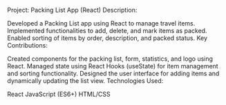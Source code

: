 Project: Packing List App (React)
Description:

Developed a Packing List app using React to manage travel items.
Implemented functionalities to add, delete, and mark items as packed.
Enabled sorting of items by order, description, and packed status.
Key Contributions:

Created components for the packing list, form, statistics, and logo using React.
Managed state using React Hooks (useState) for item management and sorting functionality.
Designed the user interface for adding items and dynamically updating the list view.
Technologies Used:

React
JavaScript (ES6+)
HTML/CSS
